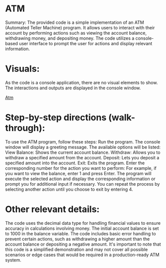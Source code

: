 # ATM
Summary:
The provided code is a simple implementation of an ATM (Automated Teller Machine) program. It allows users to interact with their account by performing actions such as viewing the account balance, withdrawing money, and depositing money. The code utilizes a console-based user interface to prompt the user for actions and display relevant information.

# Visuals:
As the code is a console application, there are no visual elements to show. The interactions and outputs are displayed in the console window.

[Atm](./Assets/Display-ATM)
# Step-by-step directions (walk-through):
To use the ATM program, follow these steps:
Run the program.
The console window will display a greeting message.
The available options will be listed:
View Balance: Shows the current account balance.
Withdraw: Allows you to withdraw a specified amount from the account.
Deposit: Lets you deposit a specified amount into the account.
Exit: Exits the program.
Enter the corresponding number for the action you want to perform:
For example, if you want to view the balance, enter 1 and press Enter.
The program will execute the selected action and display the corresponding information or prompt you for additional input if necessary.
You can repeat the process by selecting another action until you choose to exit by entering 4.


# Other relevant details:
The code uses the decimal data type for handling financial values to ensure accuracy in calculations involving money.
The initial account balance is set to 1000 in the balance variable.
The code includes basic error handling to prevent certain actions, such as withdrawing a higher amount than the account balance or depositing a negative amount.
It's important to note that this code is a simplified demonstration and may not cover all possible scenarios or edge cases that would be required in a production-ready ATM system.

